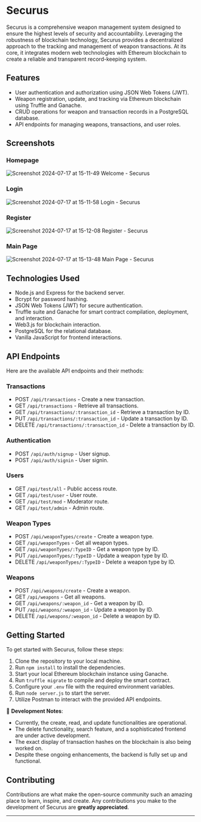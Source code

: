 # Securus

Securus is a comprehensive weapon management system designed to ensure the highest levels of security and accountability. Leveraging the robustness of blockchain technology, Securus provides a decentralized approach to the tracking and management of weapon transactions. At its core, it integrates modern web technologies with Ethereum blockchain to create a reliable and transparent record-keeping system.

## Features

- User authentication and authorization using JSON Web Tokens (JWT).
- Weapon registration, update, and tracking via Ethereum blockchain using Truffle and Ganache.
- CRUD operations for weapon and transaction records in a PostgreSQL database.
- API endpoints for managing weapons, transactions, and user roles.

## Screenshots
### Homepage

![Screenshot 2024-07-17 at 15-11-49 Welcome - Securus](https://github.com/user-attachments/assets/98974c93-262c-4d1f-90f2-ea59dd1783b5)

### Login
![Screenshot 2024-07-17 at 15-11-58 Login - Securus](https://github.com/user-attachments/assets/74b71b5b-c03a-4106-9dd8-be6c3b74a2a4)

### Register

![Screenshot 2024-07-17 at 15-12-08 Register - Securus](https://github.com/user-attachments/assets/8af38ce0-b644-469a-bff2-3ac506dad748)

### Main Page

![Screenshot 2024-07-17 at 15-13-48 Main Page - Securus](https://github.com/user-attachments/assets/01073fa3-bf67-4ac5-97a7-371b988392e2)


## Technologies Used

- Node.js and Express for the backend server.
- Bcrypt for password hashing.
- JSON Web Tokens (JWT) for secure authentication.
- Truffle suite and Ganache for smart contract compilation, deployment, and interaction.
- Web3.js for blockchain interaction.
- PostgreSQL for the relational database.
- Vanilla JavaScript for frontend interactions.

## API Endpoints

Here are the available API endpoints and their methods:

### Transactions
- POST `/api/transactions` - Create a new transaction.
- GET `/api/transactions` - Retrieve all transactions.
- GET `/api/transactions/:transaction_id` - Retrieve a transaction by ID.
- PUT `/api/transactions/:transaction_id` - Update a transaction by ID.
- DELETE `/api/transactions/:transaction_id` - Delete a transaction by ID.

### Authentication
- POST `/api/auth/signup` - User signup.
- POST `/api/auth/signin` - User signin.

### Users
- GET `/api/test/all` - Public access route.
- GET `/api/test/user` - User route.
- GET `/api/test/mod` - Moderator route.
- GET `/api/test/admin` - Admin route.

### Weapon Types
- POST `/api/weaponTypes/create` - Create a weapon type.
- GET `/api/weaponTypes` - Get all weapon types.
- GET `/api/weaponTypes/:TypeID` - Get a weapon type by ID.
- PUT `/api/weaponTypes/:TypeID` - Update a weapon type by ID.
- DELETE `/api/weaponTypes/:TypeID` - Delete a weapon type by ID.

### Weapons
- POST `/api/weapons/create` - Create a weapon.
- GET `/api/weapons` - Get all weapons.
- GET `/api/weapons/:weapon_id` - Get a weapon by ID.
- PUT `/api/weapons/:weapon_id` - Update a weapon by ID.
- DELETE `/api/weapons/:weapon_id` - Delete a weapon by ID.

## Getting Started

To get started with Securus, follow these steps:

1. Clone the repository to your local machine.
2. Run `npm install` to install the dependencies.
3. Start your local Ethereum blockchain instance using Ganache.
4. Run `truffle migrate` to compile and deploy the smart contract.
5. Configure your `.env` file with the required environment variables.
6. Run `node server.js` to start the server.
7. Utilize Postman to interact with the provided API endpoints.

🚧 **Development Notes**:
- Currently, the create, read, and update functionalities are operational.
- The delete functionality, search feature, and a sophisticated frontend are under active development.
- The exact display of transaction hashes on the blockchain is also being worked on.
- Despite these ongoing enhancements, the backend is fully set up and functional.

## Contributing

Contributions are what make the open-source community such an amazing place to learn, inspire, and create. Any contributions you make to the development of Securus are **greatly appreciated**.

---
